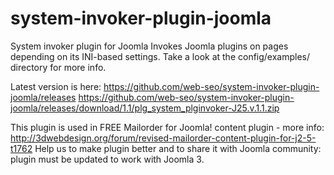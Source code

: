 # system-invoker-plugin-joomla
System invoker plugin for Joomla Invokes Joomla plugins on pages depending on its INI-based settings. Take a look at the config/examples/ directory for more info.

Latest version is here: https://github.com/web-seo/system-invoker-plugin-joomla/releases
https://github.com/web-seo/system-invoker-plugin-joomla/releases/download/1.1/plg_system_plginvoker-J25.v.1.1.zip

This plugin is used in FREE Mailorder for Joomla! content plugin - more info: http://3dwebdesign.org/forum/revised-mailorder-content-plugin-for-j2-5-t1762 
Help us to make plugin better and to share it with Joomla community: plugin must be updated to work with Joomla 3.
